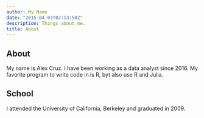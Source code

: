 ```yaml
---
author: My Name
date: "2015-04-03T02:13:50Z"
description: Things about me.
title: About
---
```


## About

My name is Alex Cruz.  I have been working as a data analyst since 2016.  My favorite program to write code in is R, byt also use R and Julia.

## School

I attended the University of California, Berkeley and graduated in 2009.